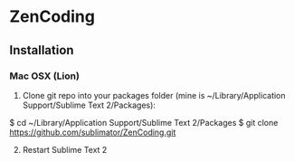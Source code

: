 # ZenCoding

## Installation

### Mac OSX (Lion)

1. Clone git repo into your packages folder (mine is ~/Library/Application Support/Sublime Text 2/Packages):

  $ cd ~/Library/Application Support/Sublime Text 2/Packages
  $ git clone https://github.com/sublimator/ZenCoding.git

2. Restart Sublime Text 2

